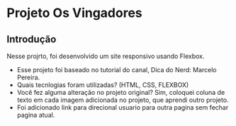 # Projeto Os Vingadores

## Introdução

Nesse projrto, foi desenvolvido um site responsivo usando Flexbox.

* Esse projeto foi baseado no tutorial do canal, Dica do Nerd: Marcelo Pereira.
* Quais tecnlogias foram utilizadas?
  (HTML, CSS, FLEXBOX)
* Você fez alguma alteração no projeto original? Sim, coloquei coluna de texto em cada imagem adicionada no projeto, que aprendi outro projeto.
* Foi adicionado link para direcional usuario para outra pagina sem fechar pagina atual.
